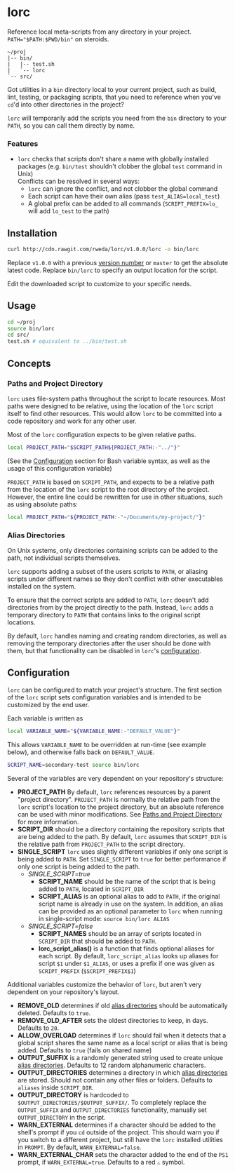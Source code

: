 # lorc

Reference local meta-scripts from any directory in your project.  `PATH="$PATH:$PWD/bin"` on steroids.

```
~/proj
|-- bin/
|   |-- test.sh
|   `-- lorc
`-- src/
```

Got utilities in a `bin` directory local to your current project, such as build, lint, testing, or packaging scripts,
that you need to reference when you've `cd`'d into other directories in the project?

`lorc` will temporarily add the scripts you need from the `bin` directory to your `PATH`, so you can call them directly
by name.

### Features

- `lorc` checks that scripts don't share a name with globally installed packages
  (e.g. `bin/test` shouldn't clobber the global `test` command in Unix)  
  Conflicts can be resolved in several ways:
  - `lorc` can ignore the conflict, and not clobber the global command
  - Each script can have their own alias (pass `test_ALIAS=local_test`)
  - A global prefix can be added to all commands (`SCRIPT_PREFIX=lo_` will add `lo_test` to the path)

## Installation

```bash
curl http://cdn.rawgit.com/rweda/lorc/v1.0.0/lorc -o bin/lorc
```

Replace `v1.0.0` with a previous [version number](https://github.com/rweda/lorc/releases) or `master` to get the
absolute latest code.
Replace `bin/lorc` to specify an output location for the script.

Edit the downloaded script to customize to your specific needs.

## Usage

```bash
cd ~/proj
source bin/lorc
cd src/
test.sh # equivalent to ../bin/test.sh
```

## Concepts

### Paths and Project Directory

`lorc` uses file-system paths throughout the script to locate resources.  Most paths were designed to be relative, using
the location of the `lorc` script itself to find other resources.  This would allow `lorc` to be committed into a code
repository and work for any other user.

Most of the `lorc` configuration expects to be given relative paths.

```bash
local PROJECT_PATH="$SCRIPT_PATH${PROJECT_PATH:-"../"}"
```
(See the [Configuration][] section for Bash variable syntax, as well as the usage of this configuration variable)

`PROJECT_PATH` is based on `SCRIPT_PATH`, and expects to be a relative path from the location of the `lorc` script to
the root directory of the project.  However, the entire line could be rewritten for use in other situations, such as
using absolute paths:

```bash
local PROJECT_PATH="${PROJECT_PATH:-"~/Documents/my-project/"}"
```

### Alias Directories

On Unix systems, only directories containing scripts can be added to the path, not individual scripts themselves.

`lorc` supports adding a subset of the users scripts to `PATH`, or aliasing scripts under different names so they don't
conflict with other executables installed on the system.

To ensure that the correct scripts are added to `PATH`, `lorc` doesn't add directories from by the project directly to
the path.  Instead, `lorc` adds a temporary directory to `PATH` that contains links to the original script locations.

By default, `lorc` handles naming and creating random directories, as well as removing the temporary directories after
the user should be done with them, but that functionality can be disabled in `lorc`'s [configuration][Configuration].

## Configuration

`lorc` can be configured to match your project's structure.
The first section of the `lorc` script sets configuration variables and is intended to be customized by the end user.

Each variable is written as

```bash
local VARIABLE_NAME="${VARIABLE_NAME:-"DEFAULT_VALUE"}"
```

This allows `VARIABLE_NAME` to be overridden at run-time (see example below), and otherwise falls back on
`DEFAULT_VALUE`.

```bash
SCRIPT_NAME=secondary-test source bin/lorc
```

Several of the variables are very dependent on your repository's structure:

- **PROJECT_PATH**
  By default, `lorc` references resources by a parent "project directory".  `PROJECT_PATH` is normally the relative path
  from the `lorc` script's location to the project directory, but an absolute reference can be used with minor
  modifications.  See [Paths and Project Directory][] for more information.
- **SCRIPT_DIR**
  should be a directory containing the repository scripts that are being added to the path.  By default, `lorc` assumes
  that `SCRIPT_DIR` is the relative path from `PROJECT_PATH` to the script directory.
- **SINGLE_SCRIPT**
  `lorc` uses slightly different variables if only one script is being added to `PATH`.  Set `SINGLE_SCRIPT` to `true`
  for better performance if only one script is being added to the path.
  - *SINGLE_SCRIPT=true*
    - **SCRIPT_NAME**
      should be the name of the script that is being added to `PATH`, located in `SCRIPT_DIR`
    - **SCRIPT_ALIAS**
      is an optional alias to add to `PATH`, if the original script name is already in use on the system.
      In addition, an alias can be provided as an optional parameter to `lorc` when running in single-script mode:
      `source bin/lorc ALIAS`
  - *SINGLE_SCRIPT=false*
    - **SCRIPT_NAMES**
      should be an array of scripts located in `SCRIPT_DIR` that should be added to `PATH`.
    - **lorc_script_alias()**
      is a function that finds optional aliases for each script.  By default, `lorc_script_alias` looks up aliases for
      script `$1` under `$1_ALIAS`, or uses a prefix if one was given as `SCRIPT_PREFIX` (`$SCRIPT_PREFIX$1`)

Additional variables customize the behavior of `lorc`, but aren't very dependent on your repository's layout.

- **REMOVE_OLD**
  determines if old [alias directories][] should be automatically deleted.  Defaults to `true`.
- **REMOVE_OLD_AFTER**
  sets the oldest directories to keep, in days.  Defaults to `20`.
- **ALLOW_OVERLOAD**
  determines if `lorc` should fail when it detects that a global script shares the same name as a local script or alias
  that is being added.  Defaults to `true` (fails on shared name)
- **OUTPUT_SUFFIX**
  is a randomly generated string used to create unique [alias directories][].
  Defaults to 12 random alphanumeric characters.
- **OUTPUT_DIRECTORIES**
  determines a directory in which [alias directories][] are stored.  Should not contain any other files or folders.
  Defaults to `aliases` inside `SCRIPT_DIR`.
- **OUTPUT_DIRECTORY**
  is hardcoded to `$OUTPUT_DIRECTORIES/$OUTPUT_SUFFIX/`.  To completely replace the `OUTPUT_SUFFIX` and
  `OUTPUT_DIRECTORIES` functionality, manually set `OUTPUT_DIRECTORY` in the script.
- **WARN_EXTERNAL**
  determines if a character should be added to the shell's prompt if you `cd` outside of the project.
  This should warn you if you switch to a different project, but still have the `lorc` installed utilities in `PROMPT`.
  By default, `WARN_EXTERNAL=false`.
- **WARN_EXTERNAL_CHAR**
  sets the character added to the end of the `PS1` prompt, if `WARN_EXTERNAL=true`.  Defaults to a red `⚠` symbol.

[Configuration]: #configuration
[alias directories]: #alias-directories
[Paths and Project Directory]: #paths-and-project-directory
